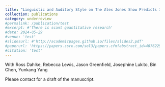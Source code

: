 ```yaml
---
title: "Linguistic and Auditory Style on The Alex Jones Show Predicts InfoWars Sales: A Multi-Modal Analysis of a Media Empire"
collection: publications
category: underreview
#permalink: /publication/test
#excerpt: #'There is scant quantitative research'
#date: 2024-05-29
#venue: 'test'
#slidesurl: #'http://academicpages.github.io/files/slides2.pdf'
#paperurl: 'https://papers.ssrn.com/sol3/papers.cfm?abstract_id=4076225'
#citation: 'test'
---
```


With Ross Dahlke, Rebecca Lewis, Jason Greenfield, Josephine Lukito, Bin Chen, Yunkang Yang

Please contact for a draft of the manuscript.